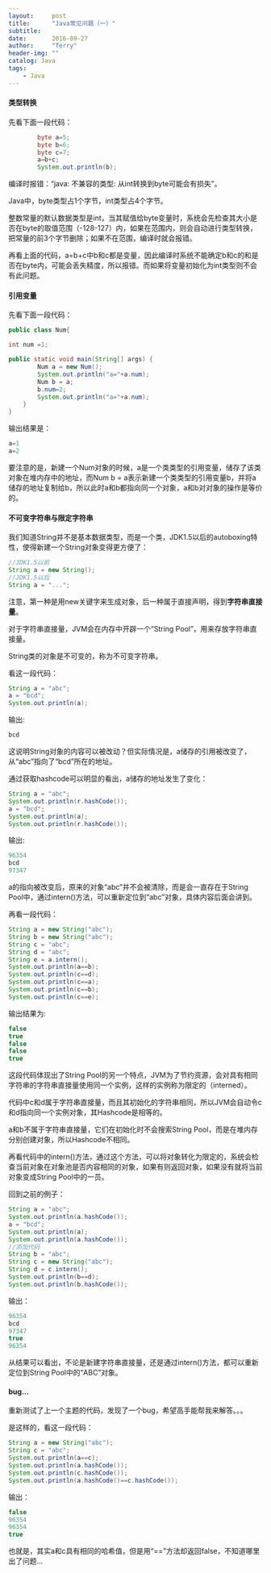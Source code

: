 ```yaml
---
layout:     post
title:      "Java常见问题（一）"
subtitle:   
date:       2016-09-27
author:     "Terry"
header-img: ""
catalog: Java
tags:
    - Java
---
```

#### 类型转换
先看下面一段代码：

```java
        byte a=5;
        byte b=6;
        byte c=7;
        a=b+c;
        System.out.println(b);
 ``` 
 
编译时报错：“java: 不兼容的类型: 从int转换到byte可能会有损失”。

Java中，byte类型占1个字节，int类型占4个字节。

整数常量的默认数据类型是int，当其赋值给byte变量时，系统会先检查其大小是否在byte的取值范围（-128-127）内，如果在范围内，则会自动进行类型转换，把常量的前3个字节删除；如果不在范围，编译时就会报错。

再看上面的代码，a=b+c中b和c都是变量，因此编译时系统不能确定b和c的和是否在byte内，可能会丢失精度，所以报错。而如果将变量初始化为int类型则不会有此问题。

#### 引用变量
先看下面一段代码：

```java 
public class Num{

int num =1;

public static void main(String[] args) {
        Num a = new Num();
        System.out.println("a="+a.num);
        Num b = a;
        b.num=2;
        System.out.println("a="+a.num);
    }
}
```

输出结果是：

```java
a=1
a=2
```

要注意的是，新建一个Num对象的时候，a是一个类类型的引用变量，储存了该类对象在堆内存中的地址，而Num b = a表示新建一个类类型的引用变量b，并将a储存的地址复制给b，所以此时a和b都指向同一个对象，a和b对对象的操作是等价的。

#### 不可变字符串与限定字符串
我们知道String并不是基本数据类型，而是一个类，JDK1.5以后的autoboxing特性，使得新建一个String对象变得更方便了：

```java   
//JDK1.5以前
String a = new String();
//JDK1.5以后
String a = "...";      
```

注意，第一种是用new关键字来生成对象，后一种属于直接声明，得到**字符串直接量**。

对于字符串直接量，JVM会在内存中开辟一个“String Pool”，用来存放字符串直接量。

String类的对象是不可变的，称为不可变字符串。

看这一段代码：

```java
String a = "abc";
a = "bcd";
System.out.println(a);
```

输出:

```java
bcd
```

这说明String对象的内容可以被改动？但实际情况是，a储存的引用被改变了，从“abc”指向了“bcd”所在的地址。

通过获取hashcode可以明显的看出，a储存的地址发生了变化：

```java
String a = "abc";
System.out.println(r.hashCode());
a = "bcd";
System.out.println(a);
System.out.println(r.hashCode());
```

输出:

```java
96354
bcd
97347
```

a的指向被改变后，原来的对象“abc”并不会被清除，而是会一直存在于String Pool中，通过intern()方法，可以重新定位到“abc”对象，具体内容后面会讲到。

再看一段代码：

```java   
String a = new String("abc");
String b = new String("abc");
String c = "abc";
String d = "abc";
String e = a.intern();
System.out.println(a==b);
System.out.println(c==d);
System.out.println(c==a);
System.out.println(c==b);
System.out.println(c==e);
```

输出结果为:

```java
false
true
false
false
true
```

这段代码体现出了String Pool的另一个特点，JVM为了节约资源，会对具有相同字符串的字符串直接量使用同一个实例，这样的实例称为限定的（interned）。

代码中c和d属于字符串直接量，而且其初始化的字符串相同，所以JVM会自动令c和d指向同一个实例对象，其Hashcode是相等的。

a和b不属于字符串直接量，它们在初始化时不会搜索String Pool，而是在堆内存分别创建对象，所以Hashcode不相同。

再看代码中的intern()方法，通过这个方法，可以将对象转化为限定的，系统会检查当前对象在对象池是否内容相同的对象，如果有则返回对象，如果没有就将当前对象变成String Pool中的一员。

回到之前的例子：

```java
String a = "abc";
System.out.println(a.hashCode());
a = "bcd";
System.out.println(a);
System.out.println(a.hashCode());
//添加代码
String b = "abc";
String c = new String("abc");
String d = c.intern();
System.out.println(b==d);
System.out.println(b.hashCode());
```

输出：

```java
96354
bcd
97347
true
96354
```

从结果可以看出，不论是新建字符串直接量，还是通过intern()方法，都可以重新定位到String Pool中的“ABC”对象。

#### bug...
重新测试了上一个主题的代码，发现了一个bug，希望高手能帮我来解答。。。

是这样的，看这一段代码：

```java   
String a = new String("abc");
String c = "abc";
System.out.println(a==c);
System.out.println(a.hashCode());
System.out.println(c.hashCode());
System.out.println(a.hashCode()==c.hashCode());
```

输出：

```java
false
96354
96354
true
```

也就是，其实a和c具有相同的哈希值，但是用“==”方法却返回false，不知道哪里出了问题...
